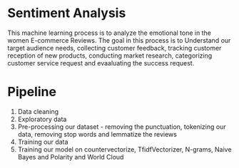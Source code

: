 # Sentiment Analysis

This machine learning process is to analyze the emotional tone in the women E-commerce Reviews. The goal in this process is to Understand our target audience needs, collecting customer feedback, tracking customer reception of new products, conducting market research, categorizing customer service request and evaaluating the success request.


# Pipeline

1. Data cleaning 
2. Exploratory data 
3. Pre-processing our dataset - removing the punctuation, tokenizing our data, removing stop words and lemmatize the reviews
4. Training our data
5. Training our model on countervectorize, TfidfVectorizer, N-grams, Naive Bayes and Polarity and World Cloud
